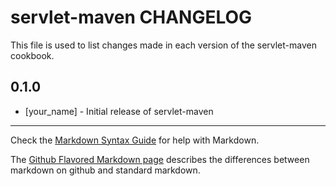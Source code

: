 servlet-maven CHANGELOG
=======================

This file is used to list changes made in each version of the servlet-maven cookbook.

0.1.0
-----
- [your_name] - Initial release of servlet-maven

- - -
Check the [Markdown Syntax Guide](http://daringfireball.net/projects/markdown/syntax) for help with Markdown.

The [Github Flavored Markdown page](http://github.github.com/github-flavored-markdown/) describes the differences between markdown on github and standard markdown.
